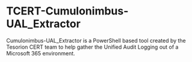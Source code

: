 # TCERT-Cumulonimbus-UAL_Extractor
Cumulonimbus-UAL_Extractor is a PowerShell based tool created by the Tesorion CERT team to help gather the Unified Audit Logging out of a Microsoft 365 environment.
